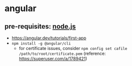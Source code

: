# angular

## pre-requisites: [node.js](https://nodejs.org/en/download/)

- https://angular.dev/tutorials/first-app
- `npm install -g @angular/cli`
  - for certificate issues, consider `npm config set cafile /path/to/root/certificate.pem` (reference: https://superuser.com/a/1789421)
